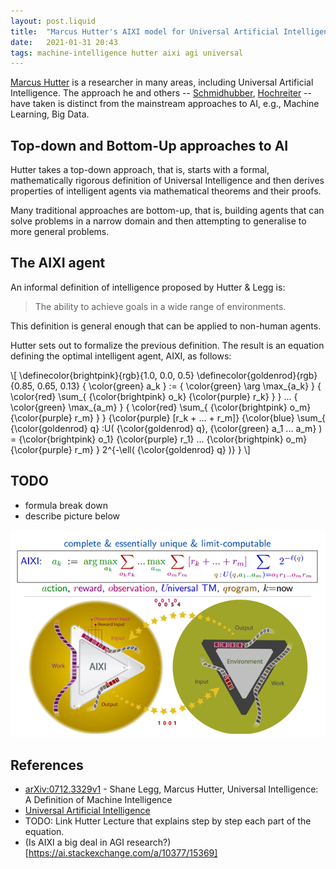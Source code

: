 ```yaml
---
layout: post.liquid
title:  "Marcus Hutter's AIXI model for Universal Artificial Intelligence"
date:   2021-01-31 20:43
tags: machine-intelligence hutter aixi agi universal
---
```


[Marcus Hutter](TODO) is a researcher in many areas, including Universal Artificial Intelligence.
The approach he and others -- [Schmidhubber](TODO), 
[Hochreiter](TODO) -- 
have taken is distinct from the mainstream approaches to AI, e.g., 
Machine Learning, Big Data.

## Top-down and Bottom-Up approaches to AI

Hutter takes a top-down approach, that is, starts with a formal, 
mathematically rigorous definition of Universal Intelligence and then derives properties 
of intelligent agents via mathematical theorems and their proofs.

Many traditional approaches are bottom-up, that is, building agents that can 
solve problems in a narrow domain and then attempting to generalise to more general problems.

## The AIXI agent

An informal definition of intelligence proposed by Hutter & Legg is:

> The ability to achieve goals in a wide range of environments.

This definition is general enough that can be applied to non-human agents.

Hutter sets out to formalize the previous definition. The result is an equation 
defining the optimal intelligent agent, AIXI, as follows:

\\[
    \definecolor{brightpink}{rgb}{1.0, 0.0, 0.5}
    \definecolor{goldenrod}{rgb}{0.85, 0.65, 0.13}
    { \color{green} a_k } := 
        { \color{green} \arg \max_{a_k} } 
        { \color{red} \sum_{ {\color{brightpink} o_k} {\color{purple} r_k} } } 
        ... 
        { \color{green} \max_{a_m} } 
        { \color{red} \sum_{ 
                {\color{brightpink} o_m} 
                {\color{purple} r_m} 
            } 
        } 
        {\color{purple} [r_k + ... + r_m]} 
        {\color{blue} \sum_{
                {\color{goldenrod} q}
                :U(
                {\color{goldenrod} q}, 
                {\color{green} a_1 ... a_m}
                ) = 
                {\color{brightpink} o_1} {\color{purple} r_1} 
                ...
                {\color{brightpink} o_m} {\color{purple} r_m}
            } 
            2^{-\ell( {\color{goldenrod} q} )}
        }
\\]

## TODO

- formula break down
- describe picture below

![AIXI](/assets/images/aixi.png "AIXI")

## References

- [arXiv:0712.3329v1](https://arxiv.org/abs/0712.3329v1) - Shane Legg, Marcus Hutter, Universal Intelligence: A Definition of Machine Intelligence
- [Universal Artificial Intelligence](http://www.hutter1.net/ai/uaibook.htm)
- TODO: Link Hutter Lecture that explains step by step each part of the equation.
- (Is AIXI a big deal in AGI research?)[https://ai.stackexchange.com/a/10377/15369]
